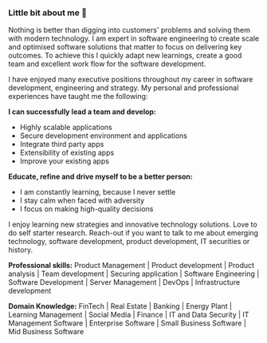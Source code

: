 ### Little bit about me 👋
Nothing is better than digging into customers' problems and solving them with modern technology. I am expert in software engineering to create scale and optimised software solutions that matter to focus on delivering key outcomes. To achieve this I quickly adapt new learnings, create a good team and excellent work flow for the software development.

I have enjoyed many executive positions throughout my career in software development, engineering and strategy. My personal and professional experiences have taught me the following:

**I can successfully lead a team and develop:**
- Highly scalable applications
- Secure development environment and applications
- Integrate third party apps
- Extensibility of existing apps
- Improve your existing apps

**Educate, refine and drive myself to be a better person:**
- I am constantly learning, because I never settle
- I stay calm when faced with adversity
- I focus on making high-quality decisions

I enjoy learning new strategies and innovative technology solutions. Love to do self starter research. Reach-out if you want to talk to me about emerging technology, software development, product development, IT securities or history.

**Professional skills:**
Product Management | Product development | Product analysis | Team development | Securing application | Software Engineering | Software Development | Server Management | DevOps | Infrastructure development

**Domain Knowledge:**
FinTech | Real Estate | Banking | Energy Plant | Learning Management | Social Media | Finance | IT and Data Security | IT Management Software | Enterprise Software | Small Business Software | Mid Business Software
